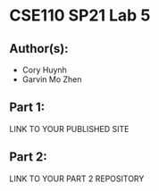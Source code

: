 # CSE110 SP21 Lab 5

## Author(s):
- Cory Huynh
- Garvin Mo Zhen

## Part 1:

LINK TO YOUR PUBLISHED SITE

## Part 2:

LINK TO YOUR PART 2 REPOSITORY